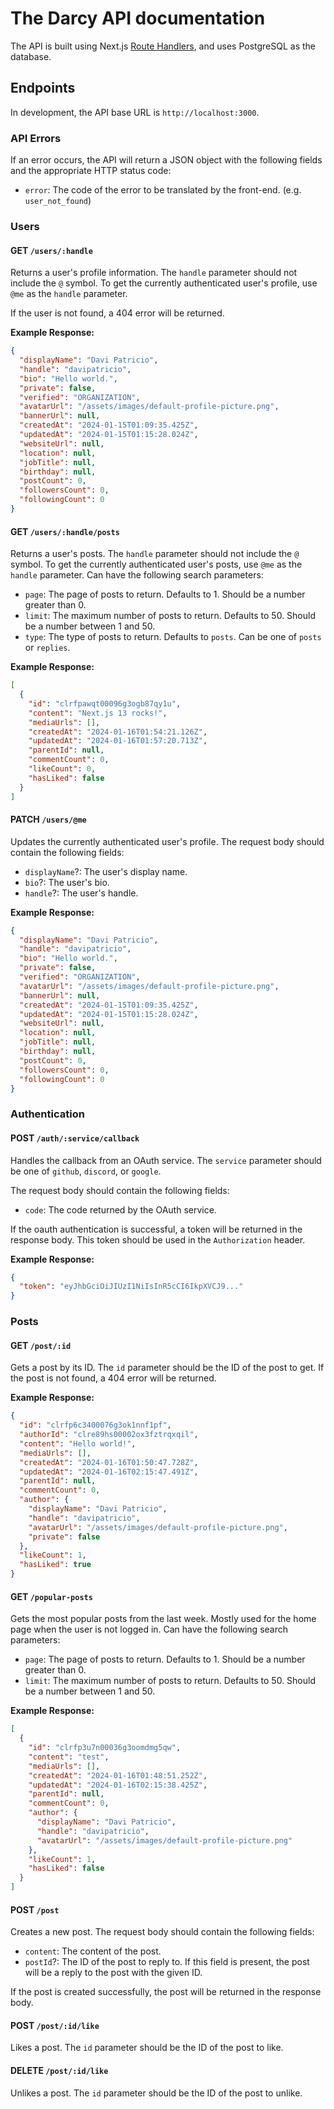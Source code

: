 # The Darcy API documentation

The API is built using Next.js [Route Handlers](https://nextjs.org/docs/app/building-your-application/routing/route-handlers), and uses PostgreSQL as the database.

## Endpoints

In development, the API base URL is `http://localhost:3000`.

### API Errors

If an error occurs, the API will return a JSON object with the following fields and the appropriate HTTP status code:

- `error`: The code of the error to be translated by the front-end. (e.g. `user_not_found`)

### Users

#### GET `/users/:handle`

Returns a user's profile information. The `handle` parameter should not include the `@` symbol. To get the currently authenticated user's profile, use `@me` as the `handle` parameter.

If the user is not found, a 404 error will be returned.

**Example Response:**

```json
{
  "displayName": "Davi Patricio",
  "handle": "davipatricio",
  "bio": "Hello world.",
  "private": false,
  "verified": "ORGANIZATION",
  "avatarUrl": "/assets/images/default-profile-picture.png",
  "bannerUrl": null,
  "createdAt": "2024-01-15T01:09:35.425Z",
  "updatedAt": "2024-01-15T01:15:28.024Z",
  "websiteUrl": null,
  "location": null,
  "jobTitle": null,
  "birthday": null,
  "postCount": 0,
  "followersCount": 0,
  "followingCount": 0
}
```

#### GET `/users/:handle/posts`

Returns a user's posts. The `handle` parameter should not include the `@` symbol. To get the currently authenticated user's posts, use `@me` as the `handle` parameter.
Can have the following search parameters:

- `page`: The page of posts to return. Defaults to 1. Should be a number greater than 0.
- `limit`: The maximum number of posts to return. Defaults to 50. Should be a number between 1 and 50.
- `type`: The type of posts to return. Defaults to `posts`. Can be one of `posts` or `replies`.

**Example Response:**

```json
[
  {
    "id": "clrfpawqt00096g3ogb87qy1u",
    "content": "Next.js 13 rocks!",
    "mediaUrls": [],
    "createdAt": "2024-01-16T01:54:21.126Z",
    "updatedAt": "2024-01-16T01:57:20.713Z",
    "parentId": null,
    "commentCount": 0,
    "likeCount": 0,
    "hasLiked": false
  }
]
```

#### PATCH `/users/@me`

Updates the currently authenticated user's profile. The request body should contain the following fields:
- `displayName`?: The user's display name.
- `bio`?: The user's bio.
- `handle`?: The user's handle.

**Example Response:**

```json
{
  "displayName": "Davi Patricio",
  "handle": "davipatricio",
  "bio": "Hello world.",
  "private": false,
  "verified": "ORGANIZATION",
  "avatarUrl": "/assets/images/default-profile-picture.png",
  "bannerUrl": null,
  "createdAt": "2024-01-15T01:09:35.425Z",
  "updatedAt": "2024-01-15T01:15:28.024Z",
  "websiteUrl": null,
  "location": null,
  "jobTitle": null,
  "birthday": null,
  "postCount": 0,
  "followersCount": 0,
  "followingCount": 0
}
```

### Authentication

#### POST `/auth/:service/callback`

Handles the callback from an OAuth service. The `service` parameter should be one of `github`, `discord`, or `google`.

The request body should contain the following fields:

- `code`: The code returned by the OAuth service.

If the oauth authentication is successful, a token will be returned in the response body. This token should be used in the `Authorization` header.

**Example Response:**

```json
{
  "token": "eyJhbGciOiJIUzI1NiIsInR5cCI6IkpXVCJ9..."
}
```

### Posts

#### GET `/post/:id`

Gets a post by its ID. The `id` parameter should be the ID of the post to get.
If the post is not found, a 404 error will be returned.

**Example Response:**

```json
{
  "id": "clrfp6c3400076g3ok1nnf1pf",
  "authorId": "clre89hs00002ox3fztrqxqil",
  "content": "Hello world!",
  "mediaUrls": [],
  "createdAt": "2024-01-16T01:50:47.728Z",
  "updatedAt": "2024-01-16T02:15:47.491Z",
  "parentId": null,
  "commentCount": 0,
  "author": {
    "displayName": "Davi Patricio",
    "handle": "davipatricio",
    "avatarUrl": "/assets/images/default-profile-picture.png",
    "private": false
  },
  "likeCount": 1,
  "hasLiked": true
}
```

#### GET `/popular-posts`

Gets the most popular posts from the last week. Mostly used for the home page when the user is not logged in. Can have the following search parameters:

- `page`: The page of posts to return. Defaults to 1. Should be a number greater than 0.
- `limit`: The maximum number of posts to return. Defaults to 50. Should be a number between 1 and 50.

**Example Response:**

```json
[
  {
    "id": "clrfp3u7n00036g3oomdmg5qw",
    "content": "test",
    "mediaUrls": [],
    "createdAt": "2024-01-16T01:48:51.252Z",
    "updatedAt": "2024-01-16T02:15:38.425Z",
    "parentId": null,
    "commentCount": 0,
    "author": {
      "displayName": "Davi Patricio",
      "handle": "davipatricio",
      "avatarUrl": "/assets/images/default-profile-picture.png"
    },
    "likeCount": 1,
    "hasLiked": false
  }
]
```

#### POST `/post`

Creates a new post. The request body should contain the following fields:

- `content`: The content of the post.
- `postId`?: The ID of the post to reply to. If this field is present, the post will be a reply to the post with the given ID.

If the post is created successfully, the post will be returned in the response body.

#### POST `/post/:id/like`

Likes a post. The `id` parameter should be the ID of the post to like.

#### DELETE `/post/:id/like`

Unlikes a post. The `id` parameter should be the ID of the post to unlike.
